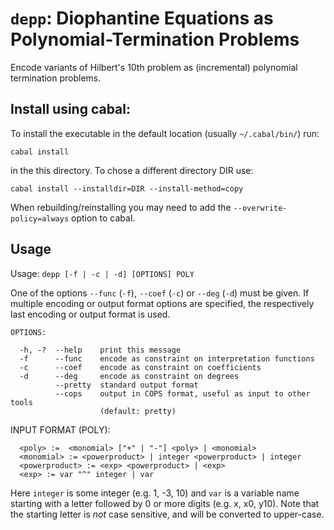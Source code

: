 # `depp`: Diophantine Equations as Polynomial-Termination Problems

Encode variants of Hilbert's 10th problem as (incremental) polynomial
termination problems.

## Install using cabal:

To install the executable in the default location (usually `~/.cabal/bin/`) 
run:

    cabal install

in the this directory. To chose a different directory DIR use:

    cabal install --installdir=DIR --install-method=copy

When rebuilding/reinstalling you may need to add the
`--overwrite-policy=always` option to cabal.

## Usage

Usage: `depp [-f | -c | -d] [OPTIONS] POLY`

One of the options `--func` (`-f`), `--coef` (`-c`) or `--deg` (`-d`) must be
given. If multiple encoding or output format options are specified,
the respectively last encoding or output format is used.

```
OPTIONS:

  -h, -?  --help    print this message
  -f      --func    encode as constraint on interpretation functions
  -c      --coef    encode as constraint on coefficients
  -d      --deg     encode as constraint on degrees
          --pretty  standard output format
          --cops    output in COPS format, useful as input to other tools
                    (default: pretty)
```

INPUT FORMAT (POLY):

```
  <poly> :=  <monomial> ["+" | "-"] <poly> | <monomial>
  <monomial> := <powerproduct> | integer <powerproduct> | integer
  <powerproduct> := <exp> <powerproduct> | <exp>
  <exp> := var "^" integer | var
```

Here `integer` is some integer (e.g. 1, -3, 10) and `var` is a variable name
starting with a letter followed by 0 or more digits (e.g. x, x0, y10).
Note that the starting letter is *not* case sensitive, and will be converted
to upper-case.
